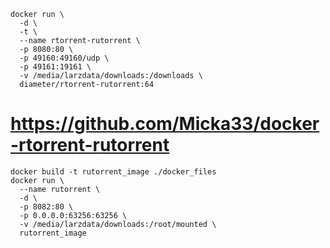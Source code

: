 ```
docker run \
  -d \
  -t \
  --name rtorrent-rutorrent \
  -p 8080:80 \
  -p 49160:49160/udp \
  -p 49161:19161 \
  -v /media/larzdata/downloads:/downloads \
  diameter/rtorrent-rutorrent:64
```

# https://github.com/Micka33/docker-rtorrent-rutorrent
```
docker build -t rutorrent_image ./docker_files
docker run \
  --name rutorrent \
  -d \
  -p 8082:80 \
  -p 0.0.0.0:63256:63256 \
  -v /media/larzdata/downloads:/root/mounted \
  rutorrent_image
```
